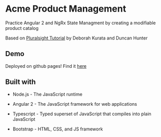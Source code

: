 # Acme Product Management 

Practice Angular 2 and NgRx State Managment by creating a modifiable product catalog

Based on [Pluralsight Tutorial](https://app.pluralsight.com/library/courses/angular-ngrx-getting-started/table-of-contents) by Deborah Kurata and Duncan Hunter

## Demo

Deployed on github pages! Find it [here](https://tponzo.github.io/acme-product-management)

## Built with 
* Node.js - The JavaScript runtime

* Angular 2 - The JavaScript framework for web applications

* Typescript - Typed superset of JavaScript that compiles into plain JavaScript

* Bootstrap - HTML, CSS, and JS framework
